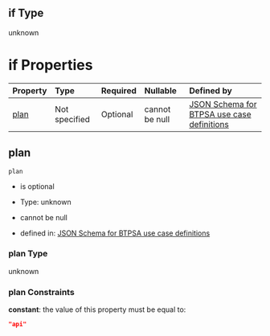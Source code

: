 ## if Type

unknown

# if Properties

| Property      | Type          | Required | Nullable       | Defined by                                                                                                                                                                                                                                    |
| :------------ | :------------ | :------- | :------------- | :-------------------------------------------------------------------------------------------------------------------------------------------------------------------------------------------------------------------------------------------- |
| [plan](#plan) | Not specified | Optional | cannot be null | [JSON Schema for BTPSA use case definitions](btpsa-usecase-properties-services-items-allof-1-then-allof-107-then-allof-0-if-properties-plan.md "undefined#/properties/services/items/allOf/1/then/allOf/107/then/allOf/0/if/properties/plan") |

## plan



`plan`

*   is optional

*   Type: unknown

*   cannot be null

*   defined in: [JSON Schema for BTPSA use case definitions](btpsa-usecase-properties-services-items-allof-1-then-allof-107-then-allof-0-if-properties-plan.md "undefined#/properties/services/items/allOf/1/then/allOf/107/then/allOf/0/if/properties/plan")

### plan Type

unknown

### plan Constraints

**constant**: the value of this property must be equal to:

```json
"api"
```
